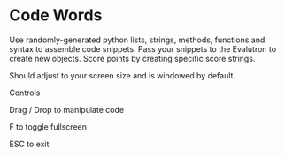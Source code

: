 Code Words
=========

Use randomly-generated python lists, strings, methods, functions and syntax to 
assemble code snippets. Pass your snippets to the Evalutron to create new objects.
Score points by creating specific score strings.

Should adjust to your screen size and is windowed by default. 

Controls

Drag / Drop to manipulate code

F to toggle fullscreen

ESC to exit


